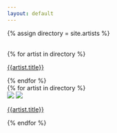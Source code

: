 ```yaml
---
layout: default
---
```


{% assign directory = site.artists %}

<div class="window-container">
  <div class="background-image-change">
    <img class="background-image-src">
    <img class="background-image-src-blur">
  </div>
  <div class="main_box">
    <div class="outer_box">
    {% for artist in directory %}
      <div class="in_box" data-image="{{artist.Image}}">
        <p><a href="/directory#{{artist.title | downcase | slugify }}">{{artist.title}}</a></p>
      </div>
    {% endfor %}
    </div>
  </div>
</div>

<div class="mobile-home-wrapper">
{% for artist in directory %}
  <div class="artist-home-mobile" data-image="{{artist.Image}}">
    <img class="background-image-src" src="{{artist.Image}}">
    <img class="background-image-src-blur" src="{{artist.Image}}">
    <p><a href="/directory#{{artist.title | downcase | slugify }}">{{artist.title}}</a></p>
  </div>
{% endfor %}
</div>
